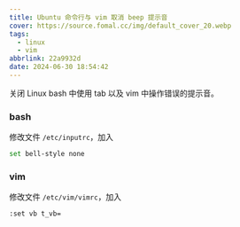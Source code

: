 ```yaml
---
title: Ubuntu 命令行与 vim 取消 beep 提示音
cover: https://source.fomal.cc/img/default_cover_20.webp
tags:
  - linux
  - vim
abbrlink: 22a9932d
date: 2024-06-30 18:54:42
---
```


关闭 Linux bash 中使用 tab 以及 vim 中操作错误的提示音。

### bash
修改文件 `/etc/inputrc`，加入
```bash
set bell-style none
```

### vim
修改文件 `/etc/vim/vimrc`，加入
```vi
:set vb t_vb=
```